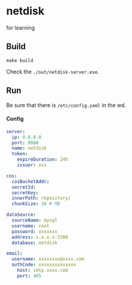 # netdisk
for learning


## Build 
```shell
make build
```
Check the `./out/netdisk-server.exe`.

## Run
Be sure that there is `/etc/config.yaml` in the wd.

#### Config
```yaml
server:
  ip: 0.0.0.0
  port: 8080
  name: netdisk
  token:
    expireDuration: 24h
    issuer: xxx

cos:
  cosBucketAddr: 
  secretId: 
  secretKey:
  innerPath: repository/
  chunkSize: 16 # MB 

dataSource:
  sourceName: mysql
  username: root
  password: xxxxxxx
  address: x.x.x.x:3306
  database: netdisk

email:
  username: xxxxxxxx@xxxx.com
  authCode: xxxxxxxxxxxxxx
    host: smtp.xxxx.com
    port: 465
```



